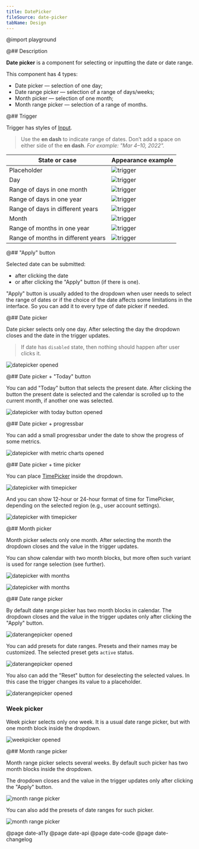 ```yaml
---
title: DatePicker
fileSource: date-picker
tabName: Design
---
```


@import playground

@## Description

**Date picker** is a component for selecting or inputting the date or date range.

This component has 4 types:

- Date picker — selection of one day;
- Date range picker — selection of a range of days/weeks;
- Month picker — selection of one month;
- Month range picker — selection of a range of months.

@## Trigger

Trigger has styles of [Input](/components/input/).

> Use the **en dash** to indicate range of dates. Don’t add a space on either side of the **en dash**.
> _For example: "Mar 4–10, 2022"._

| State or case                      | Appearance example                    |
| ---------------------------------- | ------------------------------------- |
| Placeholder                        | ![trigger](static/placeholder.png)    |
| Day                                | ![trigger](static/date-trigger-1.png) |
| Range of days in one month         | ![trigger](static/date-trigger-2.png) |
| Range of days in one year          | ![trigger](static/date-trigger-3.png) |
| Range of days in different years   | ![trigger](static/date-trigger-4.png) |
| Month                              | ![trigger](static/date-trigger-5.png) |
| Range of months in one year        | ![trigger](static/date-trigger-6.png) |
| Range of months in different years | ![trigger](static/date-trigger-7.png) |

@## "Apply" button

Selected date can be submitted:

- after clicking the date
- or after clicking the "Apply" button (if there is one).

"Apply" button is usually added to the dropdown when user needs to select the range of dates or if the choice of the date affects some limitations in the interface. So you can add it to every type of date picker if needed.

@## Date picker

Date picker selects only one day. After selecting the day the dropdown closes and the date in the trigger updates.

> If date has `disabled` state, then nothing should happen after user clicks it.

![datepicker opened](static/timepicker-norma-opened.png)

@## Date picker + "Today" button

You can add "Today" button that selects the present date. After clicking the button the present date is selected and the calendar is scrolled up to the current month, if another one was selected.

![datepicker with today button opened](static/timepicker-today-style.png)

@## Date picker + progressbar

You can add a small progressbar under the date to show the progress of some metrics.

![datepicker with metric charts opened](static/timepicker-metric-normal.png)

@## Date picker + time picker

You can place [TimePicker](/components/time-picker/) inside the dropdown.

![datepicker with timepicker](static/datepicker-timepicker-normal.png)

And you can show 12-hour or 24-hour format of time for TimePicker, depending on the selected region (e.g., user account settings).

![datepicker with timepicker](static/datepicker-timepicker-12h-24h.png)

@## Month picker

Month picker selects only one month. After selecting the month the dropdown closes and the value in the trigger updates.

You can show calendar with two month blocks, but more often such variant is used for range selection (see further).

![datepicker with months](static/monthpicker-normal-2sizes.png)

![datepicker with months](static/monthpicker-paddings-row.png)

@## Date range picker

By default date range picker has two month blocks in calendar. The dropdown closes and the value in the trigger updates only after clicking the "Apply" button.

![daterangepicker opened](static/daterangepicker-normal.png)

You can add presets for date ranges. Presets and their names may be customized. The selected preset gets `active` status.

![daterangepicker opened](static/daterangepicker-custom-presets.png)

You also can add the "Reset" button for deselecting the selected values. In this case the trigger changes its value to a placeholder.

![daterangepicker opened](static/daterangepicker-reset-buttons.png)

### Week picker

Week picker selects only one week. It is a usual date range picker, but with one month block inside the dropdown.

![weekpicker opened](static/weekpicker.png)

@## Month range picker

Month range picker selects several weeks. By default such picker has two month blocks inside the dropdown.

The dropdown closes and the value in the trigger updates only after clicking the "Apply" button.

![month range picker](static/monthrangepicker-normal.png)

You can also add the presets of date ranges for such picker.

![month range picker](static/monthrangepicker-presets.png)

@page date-a11y
@page date-api
@page date-code
@page date-changelog
